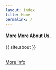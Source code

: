 ```yaml
---
layout: index
title: Home
permalink: /
---
```


<div class="container mtb">
    <div class="row centered">
        <div class="col-lg-4 col-lg-offset-4">
            <h4>More More About Us.</h4>
            <p align="justify">{{ site.about }}</p>
            <p><br/><a href="{{ "/about/" | prepend: site.baseurl }}" class="btn btn-theme">More Info</a></p>
        </div>
    </div><! --/row -->
</div><! --/container -->

